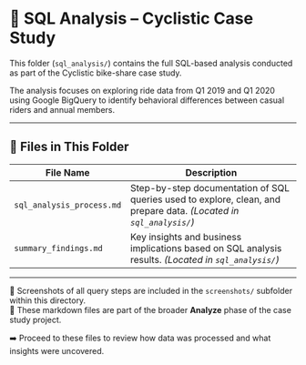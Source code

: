 # 🧠 SQL Analysis – Cyclistic Case Study

This folder (`sql_analysis/`) contains the full SQL-based analysis conducted as part of the Cyclistic bike-share case study.

The analysis focuses on exploring ride data from Q1 2019 and Q1 2020 using Google BigQuery to identify behavioral differences between casual riders and annual members.

---

## 📂 Files in This Folder

| File Name                    | Description                                                                 |
|-----------------------------|-----------------------------------------------------------------------------|
| `sql_analysis_process.md`   | Step-by-step documentation of SQL queries used to explore, clean, and prepare data. *(Located in `sql_analysis/`)* |
| `summary_findings.md`       | Key insights and business implications based on SQL analysis results. *(Located in `sql_analysis/`)* |

---

📸 Screenshots of all query steps are included in the `screenshots/` subfolder within this directory.  
📂 These markdown files are part of the broader **Analyze** phase of the case study project.

➡️ Proceed to these files to review how data was processed and what insights were uncovered.
